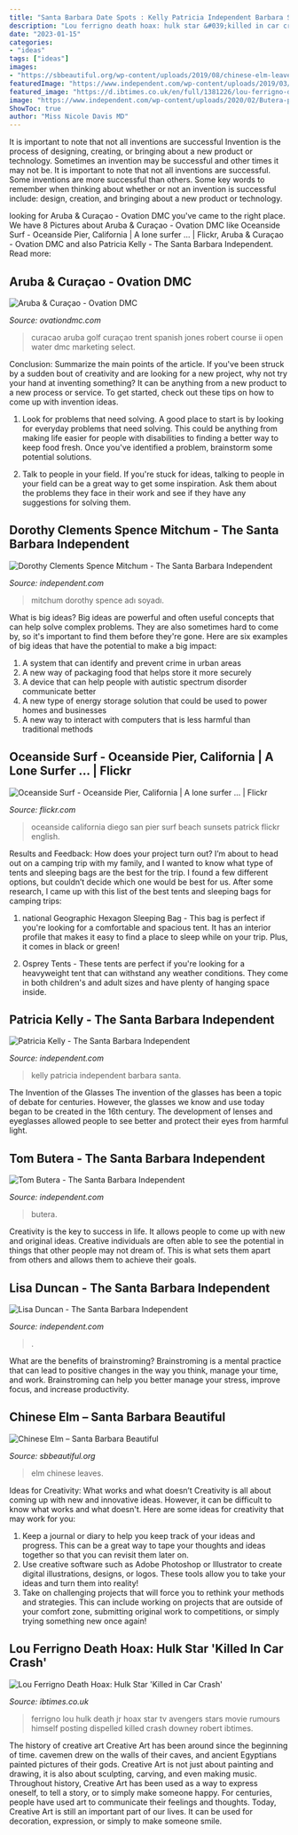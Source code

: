 ```yaml
---
title: "Santa Barbara Date Spots : Kelly Patricia Independent Barbara Santa"
description: "Lou ferrigno death hoax: hulk star &#039;killed in car crash&#039;"
date: "2023-01-15"
categories:
- "ideas"
tags: ["ideas"]
images:
- "https://sbbeautiful.org/wp-content/uploads/2019/08/chinese-elm-leaves-gress-photo.jpg"
featuredImage: "https://www.independent.com/wp-content/uploads/2019/03/Dorothy_Mitchum_color_headshot.jpeg?fit=359%2C506"
featured_image: "https://d.ibtimes.co.uk/en/full/1381226/lou-ferrigno-death-hoax-hulk-star-dispelled-rumours-himself-by-posting-video-facebook.jpg"
image: "https://www.independent.com/wp-content/uploads/2020/02/Butera-pic.jpg?fit=1536%2C2048"
ShowToc: true
author: "Miss Nicole Davis MD"
---
```



It is important to note that not all inventions are successful
Invention is the process of designing, creating, or bringing about a new product or technology. Sometimes an invention may be successful and other times it may not be. It is important to note that not all inventions are successful. 
Some inventions are more successful than others. Some key words to remember when thinking about whether or not an invention is successful include: design, creation, and bringing about a new product or technology.

	

		
looking for Aruba &amp; Curaçao - Ovation DMC you've came to the right place. We have 8 Pictures about Aruba &amp; Curaçao - Ovation DMC like Oceanside Surf - Oceanside Pier, California | A lone surfer … | Flickr, Aruba &amp; Curaçao - Ovation DMC and also Patricia Kelly - The Santa Barbara Independent. Read more:
		
    
## Aruba &amp; Curaçao - Ovation DMC

<img loading=lazy src="https://ovationdmc.com/wp-content/uploads/2017/08/curacao.jpg" onerror="this.onerror=null;this.src='https://tse3.mm.bing.net/th?id=OIP.-3wizTs5sx4bgWH0F6pUpgHaE4&amp;pid=15.1';" alt="Aruba &amp; Curaçao - Ovation DMC">

_Source: ovationdmc.com_

>curacao aruba golf curaçao trent spanish jones robert course ii open water dmc marketing select. 

	

Conclusion: Summarize the main points of the article.
If you've been struck by a sudden bout of creativity and are looking for a new project, why not try your hand at inventing something? It can be anything from a new product to a new process or service. To get started, check out these tips on how to come up with invention ideas.
1. Look for problems that need solving. A good place to start is by looking for everyday problems that need solving. This could be anything from making life easier for people with disabilities to finding a better way to keep food fresh. Once you've identified a problem, brainstorm some potential solutions.

2. Talk to people in your field. If you're stuck for ideas, talking to people in your field can be a great way to get some inspiration. Ask them about the problems they face in their work and see if they have any suggestions for solving them.

    
## Dorothy Clements Spence Mitchum - The Santa Barbara Independent

<img loading=lazy src="https://www.independent.com/wp-content/uploads/2019/03/Dorothy_Mitchum_color_headshot.jpeg?fit=359%2C506" onerror="this.onerror=null;this.src='https://tse3.mm.bing.net/th?id=OIP.xD5b_gXiXsv2zZusQT_1zQAAAA&amp;pid=15.1';" alt="Dorothy Clements Spence Mitchum - The Santa Barbara Independent">

_Source: independent.com_

>mitchum dorothy spence adı soyadı. 

	

What is big ideas?
Big ideas are powerful and often useful concepts that can help solve complex problems. They are also sometimes hard to come by, so it's important to find them before they're gone. Here are six examples of big ideas that have the potential to make a big impact:
1. A system that can identify and prevent crime in urban areas 
2. A new way of packaging food that helps store it more securely 
3. A device that can help people with autistic spectrum disorder communicate better 
4. A new type of energy storage solution that could be used to power homes and businesses 
5. A new way to interact with computers that is less harmful than traditional methods 

    
## Oceanside Surf - Oceanside Pier, California | A Lone Surfer … | Flickr

<img loading=lazy src="https://c2.staticflickr.com/6/5244/5368140549_ce6365e639_b.jpg" onerror="this.onerror=null;this.src='https://tse1.mm.bing.net/th?id=OIP.oV4WgGhEf_nBoQKrDWwBKAHaE8&amp;pid=15.1';" alt="Oceanside Surf - Oceanside Pier, California | A lone surfer … | Flickr">

_Source: flickr.com_

>oceanside california diego san pier surf beach sunsets patrick flickr english. 

	

Results and Feedback: How does your project turn out?
I’m about to head out on a camping trip with my family, and I wanted to know what type of tents and sleeping bags are the best for the trip. I found a few different options, but couldn’t decide which one would be best for us. After some research, I came up with this list of the best tents and sleeping bags for camping trips:
1) national Geographic Hexagon Sleeping Bag - This bag is perfect if you're looking for a comfortable and spacious tent. It has an interior profile that makes it easy to find a place to sleep while on your trip. Plus, it comes in black or green!

2) Osprey Tents - These tents are perfect if you're looking for a heavyweight tent that can withstand any weather conditions. They come in both children's and adult sizes and have plenty of hanging space inside.

    
## Patricia Kelly - The Santa Barbara Independent

<img loading=lazy src="https://www.independent.com/wp-content/uploads/2019/03/IMG_1394_patricia_kelly_bwh2.jpg?fit=299%2C448" onerror="this.onerror=null;this.src='https://tse1.mm.bing.net/th?id=OIP.zUmDrsVM1PiY5P5j21puqQAAAA&amp;pid=15.1';" alt="Patricia Kelly - The Santa Barbara Independent">

_Source: independent.com_

>kelly patricia independent barbara santa. 

	

The Invention of the Glasses
The invention of the glasses has been a topic of debate for centuries. However, the glasses we know and use today began to be created in the 16th century. The development of lenses and eyeglasses allowed people to see better and protect their eyes from harmful light.

    
## Tom Butera - The Santa Barbara Independent

<img loading=lazy src="https://www.independent.com/wp-content/uploads/2020/02/Butera-pic.jpg?fit=1536%2C2048" onerror="this.onerror=null;this.src='https://tse1.mm.bing.net/th?id=OIP.GI2zG3D1gMv2wMGJHe7nkAHaJ4&amp;pid=15.1';" alt="Tom Butera - The Santa Barbara Independent">

_Source: independent.com_

>butera. 

	

Creativity is the key to success in life. It allows people to come up with new and original ideas. Creative individuals are often able to see the potential in things that other people may not dream of. This is what sets them apart from others and allows them to achieve their goals.

    
## Lisa Duncan - The Santa Barbara Independent

<img loading=lazy src="https://www.independent.com/wp-content/uploads/2019/03/lisa1.jpg?fit=336%2C448" onerror="this.onerror=null;this.src='https://tse1.mm.bing.net/th?id=OIP.l1kTGNBVOB7Mcein1-3HngAAAA&amp;pid=15.1';" alt="Lisa Duncan - The Santa Barbara Independent">

_Source: independent.com_

>. 

	

What are the benefits of brainstroming?
Brainstroming is a mental practice that can lead to positive changes in the way you think, manage your time, and work. Brainstroming can help you better manage your stress, improve focus, and increase productivity.

    
## Chinese Elm – Santa Barbara Beautiful

<img loading=lazy src="https://sbbeautiful.org/wp-content/uploads/2019/08/chinese-elm-leaves-gress-photo.jpg" onerror="this.onerror=null;this.src='https://tse2.mm.bing.net/th?id=OIP.o_XJ3_sTgFdlQ0P9ZeMctgHaKg&amp;pid=15.1';" alt="Chinese Elm – Santa Barbara Beautiful">

_Source: sbbeautiful.org_

>elm chinese leaves. 

	

Ideas for Creativity: What works and what doesn’t
Creativity is all about coming up with new and innovative ideas. However, it can be difficult to know what works and what doesn't. Here are some ideas for creativity that may work for you: 
1. Keep a journal or diary to help you keep track of your ideas and progress. This can be a great way to tape your thoughts and ideas together so that you can revisit them later on. 
2. Use creative software such as Adobe Photoshop or Illustrator to create digital illustrations, designs, or logos. These tools allow you to take your ideas and turn them into reality! 
3. Take on challenging projects that will force you to rethink your methods and strategies. This can include working on projects that are outside of your comfort zone, submitting original work to competitions, or simply trying something new once again! 

    
## Lou Ferrigno Death Hoax: Hulk Star &#039;Killed In Car Crash&#039;

<img loading=lazy src="https://d.ibtimes.co.uk/en/full/1381226/lou-ferrigno-death-hoax-hulk-star-dispelled-rumours-himself-by-posting-video-facebook.jpg" onerror="this.onerror=null;this.src='https://tse3.mm.bing.net/th?id=OIP.8SMMhNUhG_hCy_rDyTbEagHaEv&amp;pid=15.1';" alt="Lou Ferrigno Death Hoax: Hulk Star &#039;Killed in Car Crash&#039;">

_Source: ibtimes.co.uk_

>ferrigno lou hulk death jr hoax star tv avengers stars movie rumours himself posting dispelled killed crash downey robert ibtimes. 

	

The history of creative art
Creative Art has been around since the beginning of time. cavemen drew on the walls of their caves, and ancient Egyptians painted pictures of their gods. Creative Art is not just about painting and drawing, it is also about sculpting, carving, and even making music.
Throughout history, Creative Art has been used as a way to express oneself, to tell a story, or to simply make someone happy. For centuries, people have used art to communicate their feelings and thoughts. Today, Creative Art is still an important part of our lives. It can be used for decoration, expression, or simply to make someone smile.

